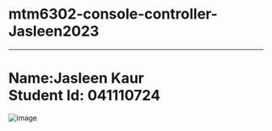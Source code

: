 # mtm6302-console-controller-Jasleen2023
<hr><h1>Name:Jasleen Kaur<br>
  Student Id: 041110724
</h1>

![image](https://github.com/Jasleen2023/mtm6302-console-controller-Jasleen2023/assets/145064057/2f80c929-4907-43a4-83b7-01768bfe17ef)
